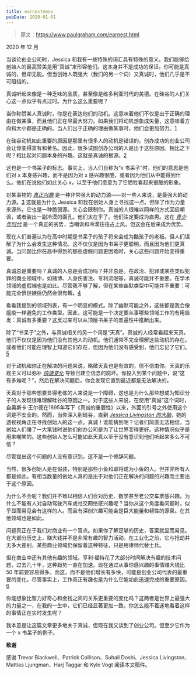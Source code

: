 ```yaml
---
title: earnestness
pubDate: 2020-01-01
---
```


> 原文：https://www.paulgraham.com/earnest.html 

            
2020 年 12 月

当谈论创业公司时，Jessica 和我有一些特殊的词汇具有特殊的意义。我们能够给创始人的最高赞美是用“真诚”来形容他们。这本身并不是成功的保证。你可能是真诚的，但却无能。但当创始人既强大（我们的另一个词）又真诚时，他们几乎是不可阻挡的。

真诚听起来像是一种乏味的品质，甚至像是维多利亚时代的美德。在硅谷的人们关心这一点似乎有点过时。为什么这么重要呢？

当你称赞某人真诚时，你是在表达他们的动机。这意味着他们不仅是出于正确的理由在做某事，而且他们正在尽最大努力。如果我们将动机想象成矢量，这意味着方向和大小都是正确的。当人们出于正确的理由做某事时，他们会更加努力。[1](#earnestness_note1)

在硅谷动机如此重要的原因是那里有很多人的动机是错误的。创办成功的创业公司会让你变得富有和著名。因此，很多试图创办公司的人是出于这些原因。相比之下呢？相比起对问题本身的兴趣。这就是真诚的根源。[2](#earnestness_note2)

这也是一个书呆子的标志。事实上，当人们自称为“x 书呆子”时，他们的意思是他们对 x 本身感兴趣，而不是因为对 x 感兴趣很酷，或者因为他们从中能得到什么。他们在说他们如此关心 x，以至于他们愿意为了它牺牲看起来很酷的形象。

对某事物的 [_真正兴趣_](genius.html) 是一种非常强大的动力源——对一些人来说，是最强大的动力源。[3](#earnestness_note3) 这就是为什么 Jessica 和我在创始人身上寻找这一点。但除了作为力量来源外，它也是一种脆弱源。关心会限制你。真诚的人很难以同样的方式回应嘲讽，或者装出一副冷漠的面孔。他们太在乎了。他们注定要成为直男。这在 [_青少年时代_](nerds.html) 是一个真正的劣势，当嘲讽和冷漠往往占上风。但这会在后来成为优势。

现在人们普遍认为在高中时期是书呆子的孩子将来会成为酷孩子的老板。但人们误解了为什么会发生这种情况。这不仅仅是因为书呆子更聪明，而且因为他们更真诚。当问题比你在高中得到的那些虚假问题更困难时，关心这些问题开始变得重要。

真诚总是重要吗？真诚的人总是会成功吗？并非总是。在政治、犯罪或某些类似犯罪的商业领域中，如赌博、人身伤害法、专利流氓等，真诚可能并不重要。在学术领域的虚假端也是如此。尽管我不够了解，但在某些幽默类型中可能并不重要：可能完全愤世嫉俗仍然会很有趣。[4](#earnestness_note4)

看看我提到的领域列表，有一个明显的模式。除了幽默可能之外，这些都是我会像瘟疫一样避免的工作类型。因此，这可能是一个决定要从事哪些领域工作的有用启发：真诚有多重要？这反过来可以从顶层书呆子的普遍性中推断出来。

除了“书呆子”之外，与真诚相关的另一个词是“天真”。真诚的人经常看起来天真。他们不仅仅是因为他们没有其他人的动机。他们通常不完全理解这些动机的存在。或者他们可能在理智上知道它们存在，但因为他们没有感受到，他们忘记了它们。[5](#earnestness_note5)

对于动机和你正在解决的问题来说，略微天真也是有效的，信不信由你。天真的乐观主义可以弥补 [_快速变化_](ecw.html) 导致已建立信念的腐坏。你投入到某个问题中，说“这有多难呢？”，然后在解决问题后，你会发现它直到最近都是无法解决的。

天真对于那些想要显得老练的人来说是一个障碍，这也是为什么那些想成为知识分子的人发现很难理解硅谷的原因之一。对于这些人来说，在使用“真诚”这个词时，自奥斯卡·王尔德在1895年写下《真诚的重要性》以来，外面的引号之外使用这个词是不安全的。然而，当你深入到硅谷，直到 [_Jessica Livingston 的大脑_](jessica.html)，她的透视视角正在寻找创始人的这一点。真诚！谁能猜到呢？记者们简直无法相信，当创始人们赚了一大笔钱时说他们创办公司是为了让世界变得更好。这种情况似乎是用来嘲笑的。这些创始人怎么可能如此天真以至于没有意识到他们听起来多么不可信？

尽管提出这个问题的人没有意识到，这不是一个修辞问题。

当然，很多创始人是在假装，特别是那些小鱼和即将成为小鱼的人。但并非所有人都是如此。有相当数量的创始人真的是出于对他们正在解决的问题的兴趣而主要出于这个原因。

为什么不会呢？我们并不难以相信人们会对历史、数学甚至老公交车票感兴趣。为什么不能有人对自动驾驶汽车或社交网络感兴趣呢？当你从这个角度看问题时，似乎显而易见会有这样的人。而且有深刻兴趣可能会是巨大能量和韧性的源泉。在其他领域也是如此。

问题真正在于我们对商业有一个盲点。如果你了解足够的历史，答案就显而易见。在大部分历史上，赚大钱并不是非常有趣的智力活动。在工业化之前，它与抢劫并无多大差别，某些商业领域仍保留着这种特征，只是用律师代替士兵。

但在商业中还有其他有趣的领域。亨利·福特花了大部分时间解决有趣的技术问题，过去几十年，这种趋势一直在加速。现在通过从事你感兴趣的事情赚大钱比 50 年前要容易得多。而这，而不是他们增长有多快，可能是创业公司代表的最重要的变化。尽管事实上，工作真正有趣也是为什么它能如此迅速完成的重要原因。[6](#earnestness_note6)

你能想象比智力好奇心和金钱之间的关系更重要的变化吗？这两者是世界上最强大的力量之一，在我的一生中，它们已经显著更加一致。你怎么能不着迷地看着这样的事情正在实时发生呢？

我本意是让这篇文章更多地关于真诚，但现在我又谈到了创业公司。但至少它作为一个 x 书呆子的例子。

**致谢**

感谢 Trevor Blackwell、Patrick Collison、Suhail Doshi、Jessica Livingston、Mattias Ljungman、Harj Taggar 和 Kyle Vogt 阅读本文稿件。

